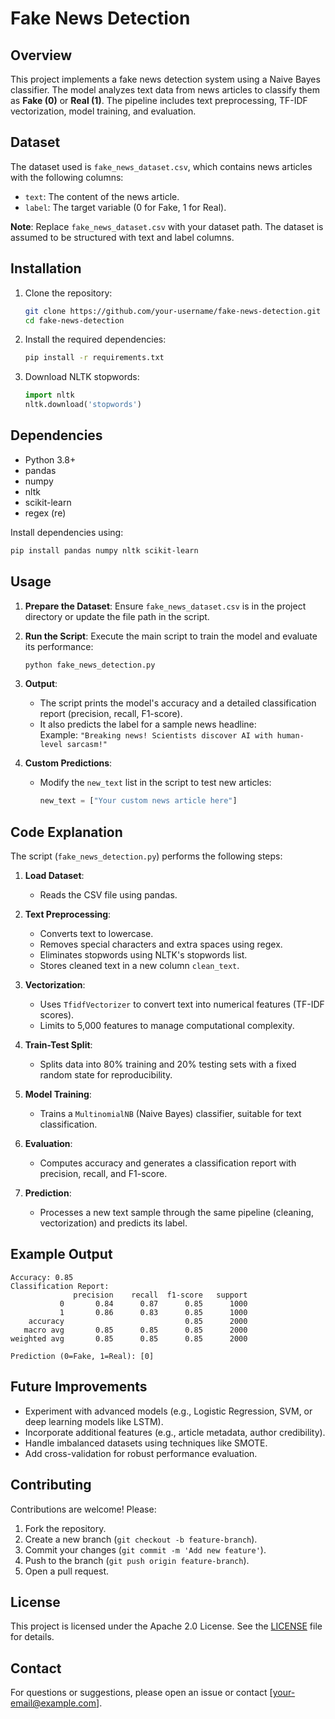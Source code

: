 # Fake News Detection

## Overview
This project implements a fake news detection system using a Naive Bayes classifier. The model analyzes text data from news articles to classify them as **Fake (0)** or **Real (1)**. The pipeline includes text preprocessing, TF-IDF vectorization, model training, and evaluation.

## Dataset
The dataset used is `fake_news_dataset.csv`, which contains news articles with the following columns:
- `text`: The content of the news article.
- `label`: The target variable (0 for Fake, 1 for Real).

**Note**: Replace `fake_news_dataset.csv` with your dataset path. The dataset is assumed to be structured with text and label columns.

## Installation
1. Clone the repository:
   ```bash
   git clone https://github.com/your-username/fake-news-detection.git
   cd fake-news-detection
   ```

2. Install the required dependencies:
   ```bash
   pip install -r requirements.txt
   ```

3. Download NLTK stopwords:
   ```python
   import nltk
   nltk.download('stopwords')
   ```

## Dependencies
- Python 3.8+
- pandas
- numpy
- nltk
- scikit-learn
- regex (re)

Install dependencies using:
```bash
pip install pandas numpy nltk scikit-learn
```

## Usage
1. **Prepare the Dataset**: Ensure `fake_news_dataset.csv` is in the project directory or update the file path in the script.

2. **Run the Script**: Execute the main script to train the model and evaluate its performance:
   ```bash
   python fake_news_detection.py
   ```

3. **Output**:
   - The script prints the model's accuracy and a detailed classification report (precision, recall, F1-score).
   - It also predicts the label for a sample news headline:  
     Example: `"Breaking news! Scientists discover AI with human-level sarcasm!"`

4. **Custom Predictions**:
   - Modify the `new_text` list in the script to test new articles:
     ```python
     new_text = ["Your custom news article here"]
     ```

## Code Explanation
The script (`fake_news_detection.py`) performs the following steps:

1. **Load Dataset**:
   - Reads the CSV file using pandas.

2. **Text Preprocessing**:
   - Converts text to lowercase.
   - Removes special characters and extra spaces using regex.
   - Eliminates stopwords using NLTK's stopwords list.
   - Stores cleaned text in a new column `clean_text`.

3. **Vectorization**:
   - Uses `TfidfVectorizer` to convert text into numerical features (TF-IDF scores).
   - Limits to 5,000 features to manage computational complexity.

4. **Train-Test Split**:
   - Splits data into 80% training and 20% testing sets with a fixed random state for reproducibility.

5. **Model Training**:
   - Trains a `MultinomialNB` (Naive Bayes) classifier, suitable for text classification.

6. **Evaluation**:
   - Computes accuracy and generates a classification report with precision, recall, and F1-score.

7. **Prediction**:
   - Processes a new text sample through the same pipeline (cleaning, vectorization) and predicts its label.

## Example Output
```plaintext
Accuracy: 0.85
Classification Report:
              precision    recall  f1-score   support
           0       0.84      0.87      0.85      1000
           1       0.86      0.83      0.85      1000
    accuracy                           0.85      2000
   macro avg       0.85      0.85      0.85      2000
weighted avg       0.85      0.85      0.85      2000

Prediction (0=Fake, 1=Real): [0]
```

## Future Improvements
- Experiment with advanced models (e.g., Logistic Regression, SVM, or deep learning models like LSTM).
- Incorporate additional features (e.g., article metadata, author credibility).
- Handle imbalanced datasets using techniques like SMOTE.
- Add cross-validation for robust performance evaluation.

## Contributing
Contributions are welcome! Please:
1. Fork the repository.
2. Create a new branch (`git checkout -b feature-branch`).
3. Commit your changes (`git commit -m 'Add new feature'`).
4. Push to the branch (`git push origin feature-branch`).
5. Open a pull request.

## License
This project is licensed under the Apache 2.0 License. See the [LICENSE](LICENSE) file for details.

## Contact
For questions or suggestions, please open an issue or contact [your-email@example.com].
